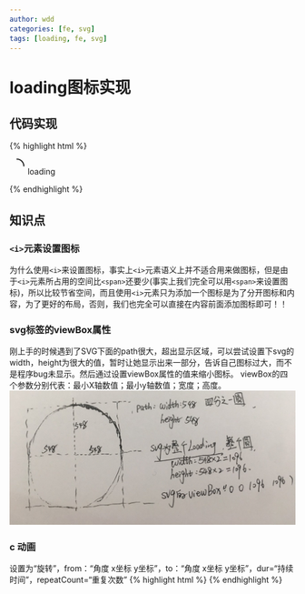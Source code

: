 ```yaml
---
author: wdd
categories: [fe, svg]
tags: [loading, fe, svg]
---
```

# loading图标实现
## 代码实现
{% highlight html %}
<div>
  <i>
    <svg viewBox="0 0 1096 1096"class="anticon-spin" data-icon="loading" width="2em" height="2em" fill="currentColor" aria-hidden="true"><path d="M988 548c-19.9 0-36-16.1-36-36 0-59.4-11.6-117-34.6-171.3a440.45 440.45 0 0 0-94.3-139.9 437.71 437.71 0 0 0-139.9-94.3C629 83.6 571.4 72 512 72c-19.9 0-36-16.1-36-36s16.1-36 36-36c69.1 0 136.2 13.5 199.3 40.3C772.3 66 827 103 874 150c47 47 83.9 101.8 109.7 162.7 26.7 63.1 40.2 130.2 40.2 199.3.1 19.9-16 36-35.9 36z"></path></svg>
  </i>
  <span>loading</span>
</div>

{% endhighlight %}
## 知识点
### `<i>`元素设置图标
为什么使用`<i>`来设置图标，事实上`<i>`元素语义上并不适合用来做图标，但是由于`<i>`元素所占用的空间比`<span>`还要少(事实上我们完全可以用`<span>`来设置图标)，所以比较节省空间，而且使用`<i>`元素只为添加一个图标是为了分开图标和内容，为了更好的布局，否则，我们也完全可以直接在内容前面添加图标即可！！

### svg标签的viewBox属性
刚上手的时候遇到了SVG下面的path很大，超出显示区域，可以尝试设置下svg的width，height为很大的值，暂时让她显示出来一部分，告诉自己图标过大，而不是程序bug未显示。然后通过设置viewBox属性的值来缩小图标。
viewBox的四个参数分别代表：最小X轴数值；最小y轴数值；宽度；高度。
![aaa](https://github.com/yhddx/Practice/blob/master/pics/svg.jpg?raw=true)

### c 动画

设置为“旋转”，from：“角度 x坐标 y坐标”，to：“角度 x坐标 y坐标”，dur=“持续时间”，repeatCount=“重复次数”
{% highlight html %}
<animateTransform attributeName="transform" type="rotate" from="0 548 548" to="360 548 548" dur="1s" repeatCount="indefinite" />
{% endhighlight %}

